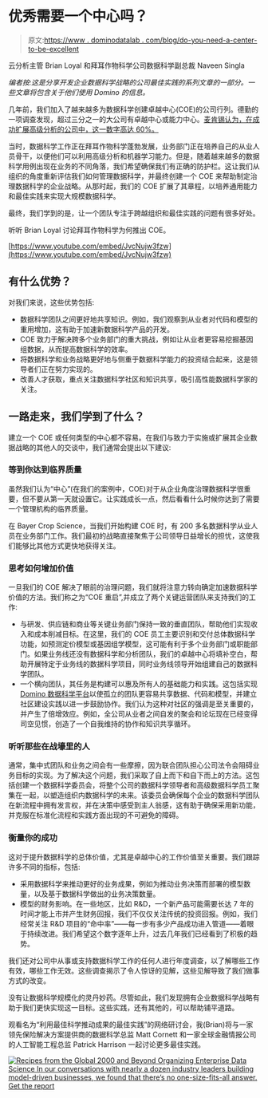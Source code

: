 # 优秀需要一个中心吗？

> 原文:[https://www . dominodatalab . com/blog/do-you-need-a-center-to-be-excellent](https://www.dominodatalab.com/blog/do-you-need-a-center-to-be-excellent)

<small class="t-small"></small>云分析主管 Brian Loyal 和拜耳作物科学公司数据科学副总裁 Naveen Singla

*编者按:这是分享开发企业数据科学战略的公司最佳实践的系列文章的一部分。一些文章将包含关于他们使用 Domino 的信息。*

几年前，我们加入了越来越多为数据科学创建卓越中心(COE)的公司行列。德勤的一项调查发现，超过三分之一的大公司有卓越中心或能力中心。[麦肯锡认为，在成功扩展高级分析的公司中，这一数字高达 60%。](https://www.mckinsey.com/industries/financial-services/our-insights/building-an-effective-analytics-organization)

当时，数据科学工作正在拜耳作物科学蓬勃发展，业务部门正在培养自己的从业人员骨干，以便他们可以利用高级分析和机器学习能力。但是，随着越来越多的数据科学用例出现在业务的不同角落，我们希望确保我们有正确的防护栏。这让我们从组织的角度重新评估我们如何管理数据科学，并最终创建一个 COE 来帮助制定治理数据科学的企业战略。从那时起，我们的 COE 扩展了其章程，以培养通用能力和最佳实践来实现大规模数据科学。

最终，我们学到的是，让一个团队专注于跨越组织和最佳实践的问题有很多好处。

听听 Brian Loyal 讨论拜耳作物科学为何推出 COE。

[https://www.youtube.com/embed/JvcNujw3fzw](https://www.youtube.com/embed/JvcNujw3fzw)

## 有什么优势？

对我们来说，这些优势包括:

*   数据科学团队之间更好地共享知识。例如，我们观察到从业者对代码和模型的重用增加，这有助于加速新数据科学产品的开发。
*   COE 致力于解决跨多个业务部门的重大挑战，例如让从业者更容易挖掘基因组数据，从而提高数据科学的效率。
*   将数据科学和业务战略更好地与侧重于数据科学能力的投资结合起来，这是领导者们正在努力实现的。
*   改善人才获取，重点关注数据科学社区和知识共享，吸引高性能数据科学家的关注。

## 一路走来，我们学到了什么？

建立一个 COE 或任何类型的中心都不容易。在我们与致力于实施或扩展其企业数据战略的其他人的交谈中，我们通常会提出以下建议:

### 等到你达到临界质量

虽然我们认为“中心”(在我们的案例中，COE)对于从企业角度治理数据科学很重要，但不要从第一天就设置它。让实践成长一点，然后看看什么时候你达到了需要一个管理机构的临界质量。

在 Bayer Crop Science，当我们开始构建 COE 时，有 200 多名数据科学从业人员在业务部门工作。我们最初的战略直接聚焦于公司领导日益增长的担忧，这使我们能够比其他方式更快地获得关注。

### 思考如何增加价值

一旦我们的 COE 解决了眼前的治理问题，我们就将注意力转向确定加速数据科学价值的方法。我们称之为“COE 重启”,并成立了两个关键运营团队来支持我们的工作:

*   与研发、供应链和商业等关键业务部门保持一致的垂直团队，帮助他们实现收入和成本削减目标。在这里，我们的 COE 员工主要识别和交付总体数据科学功能，如预测定价模型或基因组学模型，这可能有利于多个业务部门或职能部门。如果业务线还没有数据科学和分析团队，我们的卓越中心将填补空白，帮助开展特定于业务线的数据科学项目，同时业务线领导开始组建自己的数据科学团队。
*   一个横向团队，其任务是构建可以惠及所有人的基础能力和实践。这包括实现 [Domino 数据科学平台](https://www.dominodatalab.com/)以使孤立的团队更容易共享数据、代码和模型，并建立社区建设实践以进一步鼓励协作。我们认为这种对社区的强调是至关重要的，并产生了倍增效应。例如，全公司从业者之间自发的聚会和论坛现在已经变得司空见惯，创造了一个自我维持的协作和知识共享循环。

### 听听那些在战壕里的人

通常，集中式团队和业务之间会有一些摩擦，因为联合团队担心公司法令会阻碍业务目标的实现。为了解决这个问题，我们采取了自上而下和自下而上的方法。这包括创建一个数据科学委员会，将整个公司的数据科学领导者和高级数据科学员工聚集在一起，以塑造组织内数据科学的未来。该委员会确保每个企业的数据科学团队在新流程中拥有发言权，并在决策中感受到主人翁感，这有助于确保采用新功能，并克服在标准化流程和实践方面出现的不可避免的障碍。

### 衡量你的成功

这对于提升数据科学的总体价值，尤其是卓越中心的工作价值至关重要。我们跟踪许多不同的指标，包括:

*   采用数据科学来推动更好的业务成果，例如为推动业务决策而部署的模型数量，以及基于数据科学做出的业务决策数量。
*   模型的财务影响。在一些地区，比如 R&D，一个新产品可能需要长达 7 年的时间才能上市并产生财务回报，我们不仅仅关注传统的投资回报。例如，我们经常关注 R&D 项目的“命中率”——每一步有多少产品成功进入管道——着眼于持续改进。我们希望这个数字逐年上升，过去几年我们已经看到了积极的趋势。

我们还对公司中从事或支持数据科学工作的任何人进行年度调查，以了解哪些工作有效，哪些工作无效。这些调查揭示了令人惊讶的见解，这些见解导致了我们做事方式的改变。

没有让数据科学规模化的灵丹妙药。尽管如此，我们发现拥有企业数据科学战略有助于我们更快实现这一目标。这些实践，还有其他的，可以帮助铺平道路。

观看名为“利用最佳科学推动成果的最佳实践”的网络研讨会，我(Brian)将与一家领先保险解决方案提供商的数据科学总监 Matt Cornett 和一家全球金融情报公司的人工智能工程总监 Patrick Harrison 一起讨论更多最佳实践。

[![Recipes from the Global 2000 and Beyond  Organizing Enterprise Data Science  In our conversations with nearly a dozen industry leaders building  model-driven businesses, we found that there’s no one-size-fits-all answer. Get the report](../Images/5c547f7058c82bfb3daeeb10bb8a6e69.png)](https://cta-redirect.hubspot.com/cta/redirect/6816846/344e4c7f-b995-4b00-a88f-1e4007a55f08)